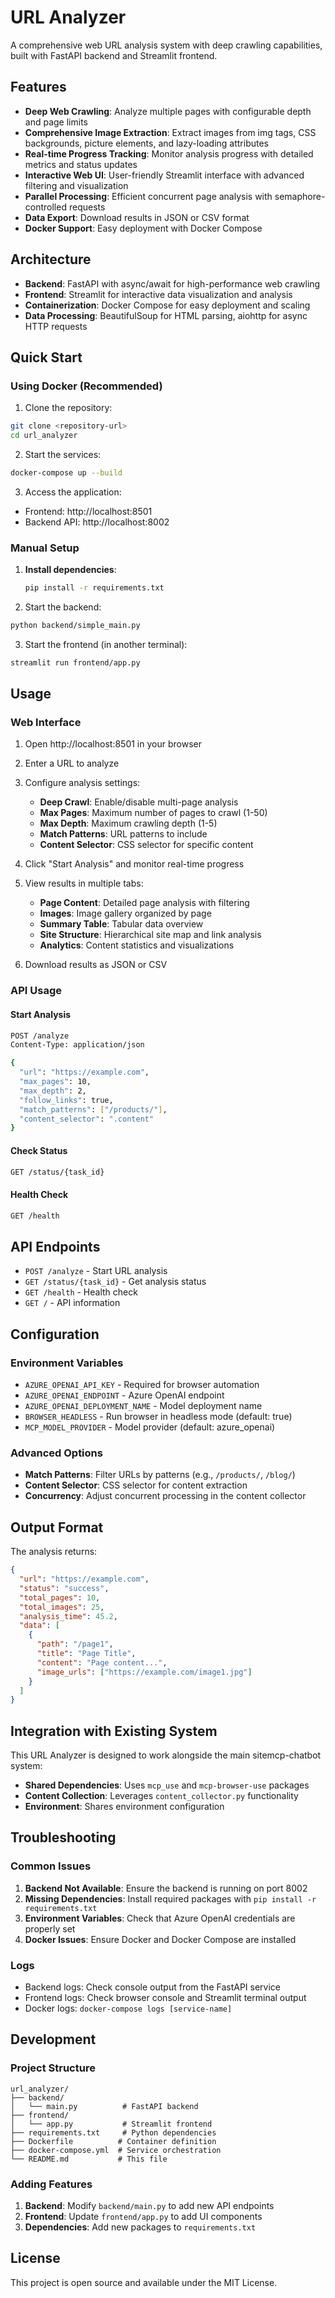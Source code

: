 # URL Analyzer

A comprehensive web URL analysis system with deep crawling capabilities, built with FastAPI backend and Streamlit frontend.

## Features

- **Deep Web Crawling**: Analyze multiple pages with configurable depth and page limits
- **Comprehensive Image Extraction**: Extract images from img tags, CSS backgrounds, picture elements, and lazy-loading attributes
- **Real-time Progress Tracking**: Monitor analysis progress with detailed metrics and status updates
- **Interactive Web UI**: User-friendly Streamlit interface with advanced filtering and visualization
- **Parallel Processing**: Efficient concurrent page analysis with semaphore-controlled requests
- **Data Export**: Download results in JSON or CSV format
- **Docker Support**: Easy deployment with Docker Compose

## Architecture

- **Backend**: FastAPI with async/await for high-performance web crawling
- **Frontend**: Streamlit for interactive data visualization and analysis
- **Containerization**: Docker Compose for easy deployment and scaling
- **Data Processing**: BeautifulSoup for HTML parsing, aiohttp for async HTTP requests

## Quick Start

### Using Docker (Recommended)

1. Clone the repository:
```bash
git clone <repository-url>
cd url_analyzer
```

2. Start the services:
```bash
docker-compose up --build
```

3. Access the application:
- Frontend: http://localhost:8501
- Backend API: http://localhost:8002

### Manual Setup

1. **Install dependencies**:
   ```bash
   pip install -r requirements.txt
   ```

2. Start the backend:
```bash
python backend/simple_main.py
```

3. Start the frontend (in another terminal):
```bash
streamlit run frontend/app.py
```

## Usage

### Web Interface

1. Open http://localhost:8501 in your browser
2. Enter a URL to analyze
3. Configure analysis settings:
   - **Deep Crawl**: Enable/disable multi-page analysis
   - **Max Pages**: Maximum number of pages to crawl (1-50)
   - **Max Depth**: Maximum crawling depth (1-5)
   - **Match Patterns**: URL patterns to include
   - **Content Selector**: CSS selector for specific content

4. Click "Start Analysis" and monitor real-time progress
5. View results in multiple tabs:
   - **Page Content**: Detailed page analysis with filtering
   - **Images**: Image gallery organized by page
   - **Summary Table**: Tabular data overview
   - **Site Structure**: Hierarchical site map and link analysis
   - **Analytics**: Content statistics and visualizations

6. Download results as JSON or CSV

### API Usage

#### Start Analysis
```bash
POST /analyze
Content-Type: application/json

{
  "url": "https://example.com",
  "max_pages": 10,
  "max_depth": 2,
  "follow_links": true,
  "match_patterns": ["/products/"],
  "content_selector": ".content"
}
```

#### Check Status
```bash
GET /status/{task_id}
```

#### Health Check
```bash
GET /health
```

## API Endpoints

- `POST /analyze` - Start URL analysis
- `GET /status/{task_id}` - Get analysis status
- `GET /health` - Health check
- `GET /` - API information

## Configuration

### Environment Variables

- `AZURE_OPENAI_API_KEY` - Required for browser automation
- `AZURE_OPENAI_ENDPOINT` - Azure OpenAI endpoint
- `AZURE_OPENAI_DEPLOYMENT_NAME` - Model deployment name
- `BROWSER_HEADLESS` - Run browser in headless mode (default: true)
- `MCP_MODEL_PROVIDER` - Model provider (default: azure_openai)

### Advanced Options

- **Match Patterns**: Filter URLs by patterns (e.g., `/products/`, `/blog/`)
- **Content Selector**: CSS selector for content extraction
- **Concurrency**: Adjust concurrent processing in the content collector

## Output Format

The analysis returns:
```json
{
  "url": "https://example.com",
  "status": "success",
  "total_pages": 10,
  "total_images": 25,
  "analysis_time": 45.2,
  "data": [
    {
      "path": "/page1",
      "title": "Page Title",
      "content": "Page content...",
      "image_urls": ["https://example.com/image1.jpg"]
    }
  ]
}
```

## Integration with Existing System

This URL Analyzer is designed to work alongside the main sitemcp-chatbot system:

- **Shared Dependencies**: Uses `mcp_use` and `mcp-browser-use` packages
- **Content Collection**: Leverages `content_collector.py` functionality
- **Environment**: Shares environment configuration

## Troubleshooting

### Common Issues

1. **Backend Not Available**: Ensure the backend is running on port 8002
2. **Missing Dependencies**: Install required packages with `pip install -r requirements.txt`
3. **Environment Variables**: Check that Azure OpenAI credentials are properly set
4. **Docker Issues**: Ensure Docker and Docker Compose are installed

### Logs

- Backend logs: Check console output from the FastAPI service
- Frontend logs: Check browser console and Streamlit terminal output
- Docker logs: `docker-compose logs [service-name]`

## Development

### Project Structure
```
url_analyzer/
├── backend/
│   └── main.py          # FastAPI backend
├── frontend/
│   └── app.py           # Streamlit frontend
├── requirements.txt     # Python dependencies
├── Dockerfile          # Container definition
├── docker-compose.yml  # Service orchestration
└── README.md           # This file
```

### Adding Features

1. **Backend**: Modify `backend/main.py` to add new API endpoints
2. **Frontend**: Update `frontend/app.py` to add UI components
3. **Dependencies**: Add new packages to `requirements.txt`

## License

This project is open source and available under the MIT License.
